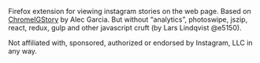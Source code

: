 Firefox extension for viewing instagram stories on the web page.
Based on [ChromeIGStory](https://github.com/CaliAlec/ChromeIGStory) by Alec Garcia.
But without “analytics”, photoswipe, jszip, react, redux, gulp and other javascript cruft (by Lars Lindqvist @e5150).

Not affiliated with, sponsored, authorized or endorsed by Instagram, LLC in any way.

